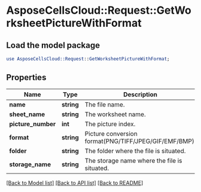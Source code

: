 # AsposeCellsCloud::Request::GetWorksheetPictureWithFormat 

## Load the model package
```perl
use AsposeCellsCloud::Request::GetWorksheetPictureWithFormat;
```

## Properties
Name | Type | Description | Notes
------------ | ------------- | ------------- | -------------
**name** | **string** | The file name. |
**sheet_name** | **string** | The worksheet name. |
**picture_number** | **int** | The picture index. |
**format** | **string** | Picture conversion format(PNG/TIFF/JPEG/GIF/EMF/BMP). |
**folder** | **string** | The folder where the file is situated. |
**storage_name** | **string** | The storage name where the file is situated. |  

[[Back to Model list]](../README.md#documentation-for-requests) [[Back to API list]](../README.md#documentation-for-api-endpoints) [[Back to README]](../README.md)

